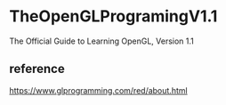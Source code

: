 # TheOpenGLProgramingV1.1
The Official Guide to Learning OpenGL, Version 1.1

## reference
https://www.glprogramming.com/red/about.html
